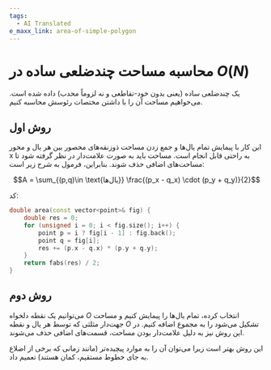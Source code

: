 ```yaml
---
tags:
  - AI Translated
e_maxx_link: area-of-simple-polygon
---
```


# محاسبه مساحت چندضلعی ساده در $O(N)$

یک چندضلعی ساده (یعنی بدون خود-تقاطعی و نه لزوماً محدب) داده شده است. می‌خواهیم مساحت آن را با داشتن مختصات رئوسش محاسبه کنیم.

## روش اول

این کار با پیمایش تمام یال‌ها و جمع زدن مساحت ذوزنقه‌های محصور بین هر یال و محور x به راحتی قابل انجام است. مساحت باید به صورت علامت‌دار در نظر گرفته شود تا مساحت‌های اضافی حذف شوند. بنابراین، فرمول به شرح زیر است:

$$A = \sum_{(p,q)\in \text{یال‌ها}} \frac{(p_x - q_x) \cdot (p_y + q_y)}{2}$$

کد:

```cpp
double area(const vector<point>& fig) {
    double res = 0;
    for (unsigned i = 0; i < fig.size(); i++) {
        point p = i ? fig[i - 1] : fig.back();
        point q = fig[i];
        res += (p.x - q.x) * (p.y + q.y);
    }
    return fabs(res) / 2;
}
```

## روش دوم
می‌توانیم یک نقطه دلخواه $O$ انتخاب کرده، تمام یال‌ها را پیمایش کنیم و مساحت جهت‌دار مثلثی که توسط هر یال و نقطه $O$ تشکیل می‌شود را به مجموع اضافه کنیم. در این روش نیز به دلیل علامت‌دار بودن مساحت، قسمت‌های اضافی حذف می‌شوند.

این روش بهتر است زیرا می‌توان آن را به موارد پیچیده‌تر (مانند زمانی که برخی از اضلاع به جای خطوط مستقیم، کمان هستند) تعمیم داد.